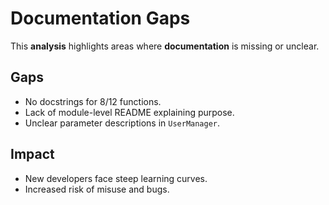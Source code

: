 # Documentation Gaps

This **analysis** highlights areas where **documentation** is missing or unclear.

## Gaps
- No docstrings for 8/12 functions.
- Lack of module-level README explaining purpose.
- Unclear parameter descriptions in `UserManager`.

## Impact
- New developers face steep learning curves.
- Increased risk of misuse and bugs.

